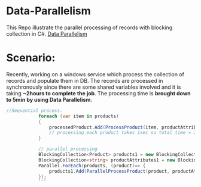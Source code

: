 # Data-Parallelism
This Repo illustrate the parallel processing of records with blocking collection in C#. [Data Parallelism](https://docs.microsoft.com/en-us/dotnet/standard/parallel-programming/data-parallelism-task-parallel-library)
# Scenario:
Recently, working on a windows service which process the collection of records and populate them in DB. The records are processed in synchronously since there are some shared variables involved and it is taking **~2hours to complete the job**. 
The processing time is **brought down to 5min by using Data Parallelism**.

``` C#
//Sequential process.
            foreach (var item in products)
            {
                processedProduct.Add(ProcessProduct(item, productAttributes));
                // processing each product takes 1sec so total time = 2.2hours
            }

            // parallel processing
            BlockingCollection<Product> products1 = new BlockingCollection<Product>();
            BlockingCollection<string> productAttributes1 = new BlockingCollection<string>(new ConcurrentQueue<string>(productAttributes));
            Parallel.ForEach(products, (product)=> {
                products1.Add(ParallelProcessProduct(product, productAttributes1));
            });
            ```

